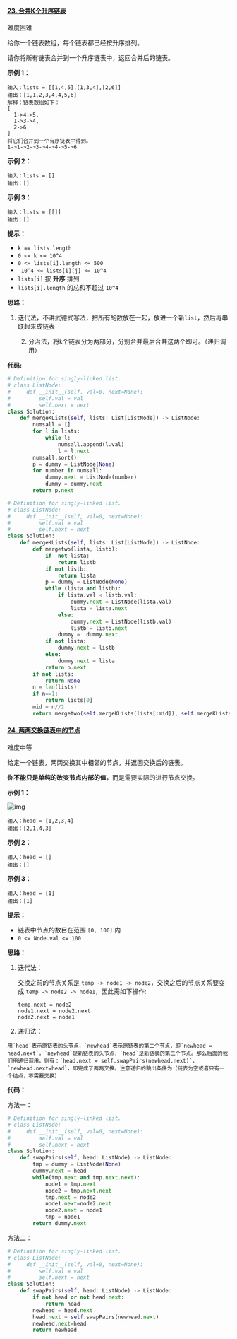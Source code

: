 #### [23. 合并K个升序链表](https://leetcode-cn.com/problems/merge-k-sorted-lists/)

难度困难

给你一个链表数组，每个链表都已经按升序排列。

请你将所有链表合并到一个升序链表中，返回合并后的链表。

 

**示例 1：**

```
输入：lists = [[1,4,5],[1,3,4],[2,6]]
输出：[1,1,2,3,4,4,5,6]
解释：链表数组如下：
[
  1->4->5,
  1->3->4,
  2->6
]
将它们合并到一个有序链表中得到。
1->1->2->3->4->4->5->6
```

**示例 2：**

```
输入：lists = []
输出：[]
```

**示例 3：**

```
输入：lists = [[]]
输出：[]
```

 

**提示：**

- `k == lists.length`
- `0 <= k <= 10^4`
- `0 <= lists[i].length <= 500`
- `-10^4 <= lists[i][j] <= 10^4`
- `lists[i]` 按 **升序** 排列
- `lists[i].length` 的总和不超过 `10^4`

**思路：**

1. 迭代法，不讲武德式写法，把所有的数放在一起，放进一个新`list`，然后再串联起来成链表

 	2. 分治法，将`k`个链表分为两部分，分别合并最后合并这两个即可。（递归调用）

**代码:**

```python
# Definition for singly-linked list.
# class ListNode:
#     def __init__(self, val=0, next=None):
#         self.val = val
#         self.next = next
class Solution:
    def mergeKLists(self, lists: List[ListNode]) -> ListNode:
        numsall = []
        for l in lists:
            while l:
                numsall.append(l.val)
                l = l.next
        numsall.sort()
        p = dummy = ListNode(None)
        for number in numsall:
            dummy.next = ListNode(number)
            dummy = dummy.next
        return p.next
```

````python
# Definition for singly-linked list.
# class ListNode:
#     def __init__(self, val=0, next=None):
#         self.val = val
#         self.next = next
class Solution:
    def mergeKLists(self, lists: List[ListNode]) -> ListNode:
        def mergetwo(lista, listb):
            if  not lista:
                return listb
            if not listb:
                return lista
            p = dummy = ListNode(None)
            while (lista and listb):
                if lista.val < listb.val:
                    dummy.next = ListNode(lista.val)
                    lista = lista.next
                else:
                    dummy.next = ListNode(listb.val)
                    listb = listb.next
                dummy =  dummy.next
            if not lista:
                dummy.next = listb
            else:
                dummy.next = lista
            return p.next
        if not lists:
            return None
        n = len(lists)
        if n==1:
            return lists[0]
        mid = n//2
        return mergetwo(self.mergeKLists(lists[:mid]), self.mergeKLists(lists[mid:n]))
````





#### [24. 两两交换链表中的节点](https://leetcode-cn.com/problems/swap-nodes-in-pairs/)

难度中等

给定一个链表，两两交换其中相邻的节点，并返回交换后的链表。

**你不能只是单纯的改变节点内部的值**，而是需要实际的进行节点交换。

 

**示例 1：**

![img](https://assets.leetcode.com/uploads/2020/10/03/swap_ex1.jpg)

```
输入：head = [1,2,3,4]
输出：[2,1,4,3]
```

**示例 2：**

```
输入：head = []
输出：[]
```

**示例 3：**

```
输入：head = [1]
输出：[1]
```

 

**提示：**

- 链表中节点的数目在范围 `[0, 100]` 内
- `0 <= Node.val <= 100`

**思路：**

 1. 迭代法：

    交换之前的节点关系是 `temp -> node1 -> node2`，交换之后的节点关系要变成 `temp -> node2 -> node1`，因此需如下操作:

    ```
    temp.next = node2
    node1.next = node2.next
    node2.next = node1
    ```
    
 2.  递归法：
    
    用`head`表示原链表的头节点，`newhead`表示原链表的第二个节点，即`newhead = head.next`，`newhead`是新链表的头节点，`head`是新链表的第二个节点。那么后面的我们用递归调用，则有：`head.next = self.swapPairs(newhead.next)`，`newhead.next=head`，即完成了两两交换。注意递归的跳出条件为（链表为空或者只有一个结点，不需要交换）

**代码：**

方法一：

```python
# Definition for singly-linked list.
# class ListNode:
#     def __init__(self, val=0, next=None):
#         self.val = val
#         self.next = next
class Solution:
    def swapPairs(self, head: ListNode) -> ListNode:
        tmp = dummy = ListNode(None)
        dummy.next = head
        while(tmp.next and tmp.next.next):
            node1 = tmp.next
            node2 = tmp.next.next
            tmp.next = node2
            node1.next=node2.next
            node2.next = node1 
            tmp = node1
        return dummy.next
```

方法二：

```python
# Definition for singly-linked list.
# class ListNode:
#     def __init__(self, val=0, next=None):
#         self.val = val
#         self.next = next
class Solution:
    def swapPairs(self, head: ListNode) -> ListNode:
        if not head or not head.next:
            return head
        newhead = head.next
        head.next = self.swapPairs(newhead.next)
        newhead.next=head
        return newhead
```



